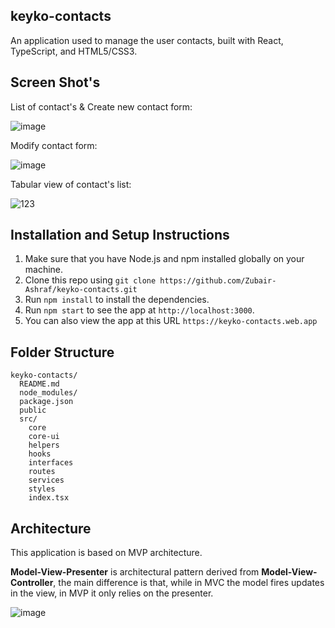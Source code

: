 ## keyko-contacts
An application used to manage the user contacts, built with React, TypeScript, and HTML5/CSS3.

## Screen Shot's
List of contact's & Create new contact form:

![image](https://user-images.githubusercontent.com/57169065/155885928-97c6fe94-ea1e-448f-a076-806d5477e69c.png)

Modify contact form:

![image](https://user-images.githubusercontent.com/57169065/155885995-c570d6a0-6669-43e7-84a9-d30d17e0797a.png)

Tabular view of contact's list:

![123](https://user-images.githubusercontent.com/57169065/155886102-d0eb8e4b-b1ac-4374-85a3-53f92c314265.png)



## Installation and Setup Instructions
1.  Make sure that you have Node.js and npm installed globally on your machine.
2.  Clone this repo using `git clone https://github.com/Zubair-Ashraf/keyko-contacts.git`
3.  Run `npm install` to install the dependencies.
4.  Run `npm start` to see the app at `http://localhost:3000`. <br />
5.  You can also view the app at this URL `https://keyko-contacts.web.app`

## Folder Structure

```
keyko-contacts/
  README.md
  node_modules/
  package.json
  public
  src/
    core
    core-ui
    helpers
    hooks
    interfaces
    routes
    services
    styles
    index.tsx
```

## Architecture
This application is based on MVP architecture.

**Model-View-Presenter** is architectural pattern derived from **Model-View-Controller**, the main difference is that, while in MVC the model fires updates in the view, in MVP it only relies on the presenter.

![image](https://user-images.githubusercontent.com/57169065/155886945-6e07b50d-10bd-4f77-a211-aee5ff2d1134.png)



